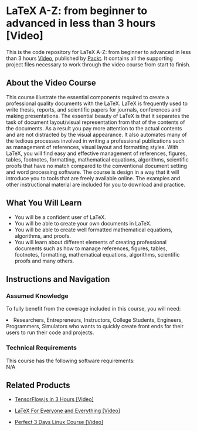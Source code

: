 # LaTeX A-Z: from beginner to advanced in less than 3 hours [Video]
This is the code repository for LaTeX A-Z: from beginner to advanced in less than 3 hours [Video](https://www.packtpub.com/application-development/latex-z-beginner-advanced-less-3-hours-video), published by [Packt](https://www.packtpub.com/?utm_source=github). It contains all the supporting project files necessary to work through the video course from start to finish.

## About the Video Course
This course illustrate the essential components required to create a professional quality documents with the LaTeX. LaTeX is frequently used to write thesis, reports, and scientific papers for journals, conferences and making presentations. The essential beauty of LaTeX is that it separates the task of document layout/visual representation from that of the contents of the documents. As a result you pay more attention to the actual contents and are not distracted by the visual appearance. It also automates many of the tedious processes involved in writing a professional publications such as management of references, visual layout and formatting styles. With LaTeX, you will find easy and effective management of references, figures, tables, footnotes, formatting, mathematical equations, algorithms, scientific proofs that have no match compared to the conventional document setting and word processing software. The course is design in a way that it will introduce you to tools that are freely available online. The examples and other instructional material are included for you to download and practice.

<H2>What You Will Learn</H2>
<DIV class=book-info-will-learn-text>
<UL>
<LI> You will be a confident user of LaTeX.</LI>
<LI> You will be able to create your own documents in LaTeX. </LI>
<LI> You will be able to create well formatted mathematical equations, algorithms, and proofs.</LI>
<LI> You will learn about different elements of creating professional documents such as how to manage references, figures, tables, footnotes, formatting, mathematical equations, algorithms, scientific proofs and many others.</LI>
</UL></DIV>

## Instructions and Navigation
### Assumed Knowledge
To fully benefit from the coverage included in this course, you will need:<br/>
<DIV class=book-info-will-learn-text>
<LI> Researchers, Entrepreneurs, Instructors, College Students, Engineers, Programmers, Simulators who wants to quickly create front ends for their users to run their code and projects.</LI>
</UL><DIV>

### Technical Requirements
This course has the following software requirements:<br/>
N/A

## Related Products
* [TensorFlow.js in 3 Hours [Video]](https://www.packtpub.com/big-data-and-business-intelligence/tensorflowjs-3-hours-video)

* [LaTeX For Everyone and Everything [Video]](https://www.packtpub.com/big-data-and-business-intelligence/latex-everyone-and-everything-video)

* [Perfect 3 Days Linux Course [Video]](https://www.packtpub.com/networking-and-servers/perfect-3-days-linux-course-video)

